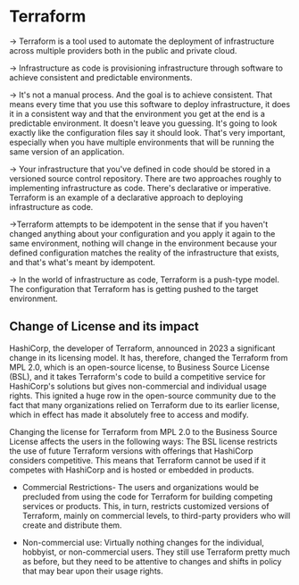 # Terraform

-> Terraform is a tool used to automate the deployment of infrastructure across multiple providers both in the public and private cloud. 


-> Infrastructure as code is provisioning infrastructure through software to achieve consistent and predictable environments. 


-> It's not a manual process. And the goal is to achieve consistent. That means every time that you use this software to deploy infrastructure, it does it in a consistent way and that the environment you get at the end is a predictable environment. It doesn't leave you guessing. It's going to look exactly like the configuration files say it should look. That's very important, especially when you have multiple environments that will be running the same version of an application.

-> Your infrastructure that you've defined in code should be stored in a versioned source control repository. There are two approaches roughly to implementing infrastructure as code. There's declarative or imperative.
Terraform is an example of a declarative approach to deploying infrastructure as code.


->Terraform attempts to be idempotent in the sense that if you haven't changed anything about your configuration and you apply it again to the same environment, nothing will change in the environment because your defined configuration matches the reality of the infrastructure that exists, and that's what's meant by idempotent.

-> In the world of infrastructure as code, Terraform is a push-type model. The configuration that Terraform has is getting pushed to the target environment. 

## Change of License and its impact
HashiCorp, the developer of Terraform, announced in 2023 a significant change in its licensing model. It has, therefore, changed the Terraform from MPL 2.0, which is an open-source license, to Business Source License (BSL), and it takes Terraform's code to build a competitive service for HashiCorp's solutions but gives non-commercial and individual usage rights. This ignited a huge row in the open-source community due to the fact that many organizations relied on Terraform due to its earlier license, which in effect has made it absolutely free to access and modify.

Changing the license for Terraform from MPL 2.0 to the Business Source License affects the users in the following ways:
The BSL license restricts the use of future Terraform versions with offerings that HashiCorp considers competitive. This means that Terraform cannot be used if it competes with HashiCorp and is hosted or embedded in products. 

- Commercial Restrictions- The users and organizations would be precluded from using the code for Terraform for building competing services or products. This, in turn, restricts customized versions of Terraform, mainly on commercial levels, to third-party providers who will create and distribute them.

- Non-commercial use: Virtually nothing changes for the individual, hobbyist, or non-commercial users.  They still use Terraform pretty much as before, but they need to be attentive to changes and shifts in policy that may bear upon their usage rights.